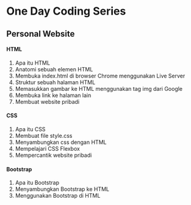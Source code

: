 # One Day Coding Series

## Personal Website

#### HTML

1. Apa itu HTML
2. Anatomi sebuah elemen HTML
3. Membuka index.html di browser Chrome menggunakan Live Server
4. Struktur sebuah halaman HTML
5. Memasukkan gambar ke HTML menggunakan tag img dari Google
6. Membuka link ke halaman lain
7. Membuat website pribadi

#### CSS

1. Apa itu CSS
2. Membuat file style.css
3. Menyambungkan css dengan HTML
4. Mempelajari CSS Flexbox
5. Mempercantik website pribadi

#### Bootstrap

1. Apa itu Bootstrap
2. Menyambungkan Bootstrap ke HTML
3. Menggunakan Bootstrap di HTML
